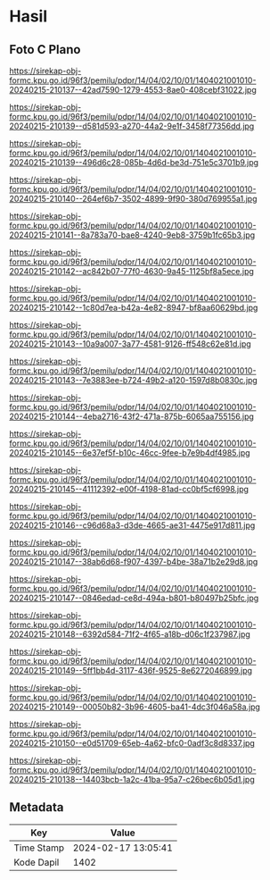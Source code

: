 # Hasil

## Foto C Plano

https://sirekap-obj-formc.kpu.go.id/96f3/pemilu/pdpr/14/04/02/10/01/1404021001010-20240215-210137--42ad7590-1279-4553-8ae0-408cebf31022.jpg

https://sirekap-obj-formc.kpu.go.id/96f3/pemilu/pdpr/14/04/02/10/01/1404021001010-20240215-210139--d581d593-a270-44a2-9e1f-3458f77356dd.jpg

https://sirekap-obj-formc.kpu.go.id/96f3/pemilu/pdpr/14/04/02/10/01/1404021001010-20240215-210139--496d6c28-085b-4d6d-be3d-751e5c3701b9.jpg

https://sirekap-obj-formc.kpu.go.id/96f3/pemilu/pdpr/14/04/02/10/01/1404021001010-20240215-210140--264ef6b7-3502-4899-9f90-380d769955a1.jpg

https://sirekap-obj-formc.kpu.go.id/96f3/pemilu/pdpr/14/04/02/10/01/1404021001010-20240215-210141--8a783a70-bae8-4240-9eb8-3759b1fc65b3.jpg

https://sirekap-obj-formc.kpu.go.id/96f3/pemilu/pdpr/14/04/02/10/01/1404021001010-20240215-210142--ac842b07-77f0-4630-9a45-1125bf8a5ece.jpg

https://sirekap-obj-formc.kpu.go.id/96f3/pemilu/pdpr/14/04/02/10/01/1404021001010-20240215-210142--1c80d7ea-b42a-4e82-8947-bf8aa60629bd.jpg

https://sirekap-obj-formc.kpu.go.id/96f3/pemilu/pdpr/14/04/02/10/01/1404021001010-20240215-210143--10a9a007-3a77-4581-9126-ff548c62e81d.jpg

https://sirekap-obj-formc.kpu.go.id/96f3/pemilu/pdpr/14/04/02/10/01/1404021001010-20240215-210143--7e3883ee-b724-49b2-a120-1597d8b0830c.jpg

https://sirekap-obj-formc.kpu.go.id/96f3/pemilu/pdpr/14/04/02/10/01/1404021001010-20240215-210144--4eba2716-43f2-471a-875b-6065aa755156.jpg

https://sirekap-obj-formc.kpu.go.id/96f3/pemilu/pdpr/14/04/02/10/01/1404021001010-20240215-210145--6e37ef5f-b10c-46cc-9fee-b7e9b4df4985.jpg

https://sirekap-obj-formc.kpu.go.id/96f3/pemilu/pdpr/14/04/02/10/01/1404021001010-20240215-210145--41112392-e00f-4198-81ad-cc0bf5cf6998.jpg

https://sirekap-obj-formc.kpu.go.id/96f3/pemilu/pdpr/14/04/02/10/01/1404021001010-20240215-210146--c96d68a3-d3de-4665-ae31-4475e917d811.jpg

https://sirekap-obj-formc.kpu.go.id/96f3/pemilu/pdpr/14/04/02/10/01/1404021001010-20240215-210147--38ab6d68-f907-4397-b4be-38a71b2e29d8.jpg

https://sirekap-obj-formc.kpu.go.id/96f3/pemilu/pdpr/14/04/02/10/01/1404021001010-20240215-210147--0846edad-ce8d-494a-b801-b80497b25bfc.jpg

https://sirekap-obj-formc.kpu.go.id/96f3/pemilu/pdpr/14/04/02/10/01/1404021001010-20240215-210148--6392d584-71f2-4f65-a18b-d06c1f237987.jpg

https://sirekap-obj-formc.kpu.go.id/96f3/pemilu/pdpr/14/04/02/10/01/1404021001010-20240215-210149--5ff1bb4d-3117-436f-9525-8e6272046899.jpg

https://sirekap-obj-formc.kpu.go.id/96f3/pemilu/pdpr/14/04/02/10/01/1404021001010-20240215-210149--00050b82-3b96-4605-ba41-4dc3f046a58a.jpg

https://sirekap-obj-formc.kpu.go.id/96f3/pemilu/pdpr/14/04/02/10/01/1404021001010-20240215-210150--e0d51709-65eb-4a62-bfc0-0adf3c8d8337.jpg

https://sirekap-obj-formc.kpu.go.id/96f3/pemilu/pdpr/14/04/02/10/01/1404021001010-20240215-210138--14403bcb-1a2c-41ba-95a7-c26bec6b05d1.jpg


## Metadata

| Key        | Value               |
| ---------- | ------------------- |
| Time Stamp | 2024-02-17 13:05:41 |
| Kode Dapil | 1402                |



